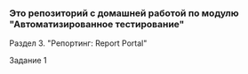 ### Это репозиторий с домашней работой по модулю "Автоматизированное тестирование"

Раздел 3. "Репортинг: Report Portal"

Задание 1 
